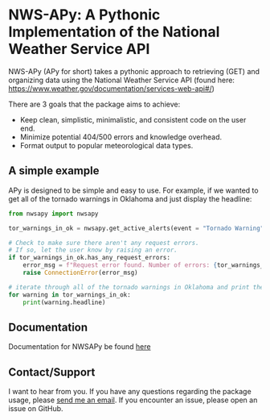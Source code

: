# NWS-APy: A Pythonic Implementation of the National Weather Service API

NWS-APy (APy for short) takes a pythonic approach to retrieving (GET) and organizing data using the National Weather Service API (found here: https://www.weather.gov/documentation/services-web-api#/)

There are 3 goals that the package aims to achieve:
- Keep clean, simplistic, minimalistic, and consistent code on the user end.
- Minimize potential 404/500 errors and knowledge overhead.
- Format output to popular meteorological data types.

## A simple example

APy is designed to be simple and easy to use. For example, if we wanted to get all of the tornado warnings in Oklahoma and just display the headline:

```python
from nwsapy import nwsapy

tor_warnings_in_ok = nwsapy.get_active_alerts(event = "Tornado Warning", area = "OK")

# Check to make sure there aren't any request errors.
# If so, let the user know by raising an error.
if tor_warnings_in_ok.has_any_request_errors:
    error_msg = f"Request error found. Number of errors: {tor_warnings_in_ok.n_errors}"
    raise ConnectionError(error_msg)

# iterate through all of the tornado warnings in Oklahoma and print the headline.
for warning in tor_warnings_in_ok:
    print(warning.headline)
```

## Documentation

Documentation for NWSAPy be found [here](https://nwsapy.readthedocs.io/en/latest/index.html)

## Contact/Support

I want to hear from you. If you have any questions regarding the package usage, please [send me an email](mailto:bdmolyne@gmail.com). If you encounter an issue, please open an issue on GitHub.
